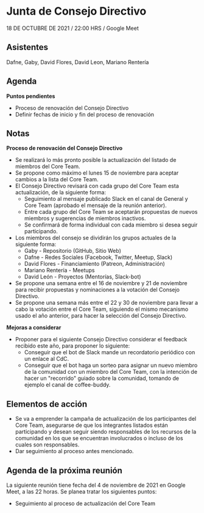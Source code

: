 # Junta de Consejo Directivo

18 DE OCTUBRE DE 2021 / 22:00 HRS / Google Meet

## Asistentes 

Dafne, Gaby, David Flores, David Leon, Mariano Rentería

## Agenda

**Puntos pendientes**
- Proceso de renovación del Consejo Directivo
- Definir fechas de inicio y fin del proceso de renovación

## Notas

**Proceso de renovación del Consejo Directivo**
- Se realizará lo más pronto posible la actualización del listado de miembros del Core Team.
- Se propone como máximo el lunes 15 de noviembre para aceptar cambios a la lista del Core Team.
- El Consejo Directivo revisará con cada grupo del Core Team esta actualización, de la siguiente forma:
  - Seguimiento al mensaje publicado Slack en el canal de General y Core Team (aprobado el mensaje de la reunión anterior).
  - Entre cada grupo del Core Team se aceptarán propuestas de nuevos miembros y sugerencias de miembros inactivos.
  - Se confirmará de forma individual con cada miembro si desea seguir participando.
- Los miembros del consejo se dividirán los grupos actuales de la siguiente forma:
  - Gaby - Repositorio (GitHub, Sitio Web)
  - Dafne - Redes Sociales (Facebook, Twitter, Meetup, Slack)
  - David Flores - Financiamiento (Patreon, Administración)
  - Mariano Rentería - Meetups
  - David León - Proyectos (Mentorías, Slack-bot)
- Se propone una semana entre el 16 de noviembre y 21 de noviembre para recibir propuestas y nominaciones a la votación
  del Consejo Directivo.
- Se propone una semana más entre el 22 y 30 de noviembre para llevar a cabo la votación entre el Core Team, siguiendo
  el mismo mecanismo usado el año anterior, para hacer la selección del Consejo Directivo.

**Mejoras a considerar**
- Proponer para el siguiente Consejo Directivo considerar el feedback recibido este año, para proponer lo siguiente:
  - Conseguir que el bot de Slack mande un recordatorio periódico con un enlace al CdC.
  - Conseguir que el bot haga un sorteo para asignar un nuevo miembro de la comunidad con un miembro del Core Team,
    con la intención de hacer un "recorrido" guiado sobre la comunidad, tomando de ejemplo el canal de coffee-buddy.

## Elementos de acción

- Se va a emprender la campaña de actualización de los participantes del Core Team, asegurarse de que los integrantes
  listados están participando y desean seguir siendo responsables de los recursos de la comunidad en los que se
  encuentran involucrados o incluso de los cuales son responsables.
- Dar seguimiento al proceso antes mencionado.

## Agenda de la próxima reunión

La siguiente reunión tiene fecha del 4 de noviembre de 2021 en Google Meet, a las 22 horas. Se planea tratar los
siguientes puntos: 

- Seguimiento al proceso de actualización del Core Team
